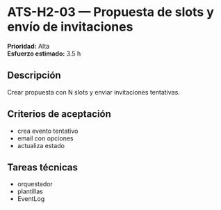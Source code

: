 # ATS-H2-03 — Propuesta de slots y envío de invitaciones

**Prioridad:** Alta  
**Esfuerzo estimado:** 3.5 h

## Descripción
Crear propuesta con N slots y enviar invitaciones tentativas.

## Criterios de aceptación
- crea evento tentativo
- email con opciones
- actualiza estado

## Tareas técnicas
- orquestador
- plantillas
- EventLog


